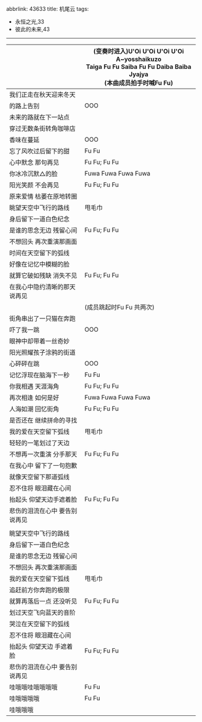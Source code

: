 abbrlink: 43633
title: 机尾云
tags:
  - 永恒之光,33
  - 彼此的未来,43
---
|      |(变奏时进入)U'Oi U'Oi U'Oi U'Oi<br>A~yosshaikuzo<br>Taiga Fu Fu Saiba Fu Fu Daiba Baiba Jyajya<br>(本曲成员拍手时喊Fu Fu)|
|--|--|
|我们正走在秋天迎来冬天|      |
|的路上告别|OOO|
|未来的路就在下一站点|      |
|穿过无数条街转角咖啡店|      |
|香味在蔓延|OOO|
|忘了风吹过后留下的甜|Fu Fu|
|心中默念 那句再见|Fu Fu; Fu Fu|
|你冰冷沉默△的脸|Fuwa Fuwa Fuwa Fuwa|
|阳光笑颜 不会再见|Fu Fu; Fu Fu|
|原来爱情 枯萎在原地转圈|      |
|眺望天空中飞行的路线|甩毛巾|
|身后留下一道白色纪念|      |
|是谁的思念无边 残留心间|Fu Fu; Fu Fu|
|不想回头 再次重演那画面|      |
|时间在天空留下的弧线|      |
|好像在记忆中模糊的脸|      |
|就算它破如残缺 消失不见|Fu Fu; Fu Fu|
|在我心中隐约清晰的那天 说再见|      |
|      |(成员跳起时Fu Fu 共两次)|
|街角串出了一只猫在奔跑|      |
|吓了我一跳|OOO|
|眼神中却带着一丝奇妙|      |
|阳光照耀孩子涂鸦的街道|      |
|心砰砰在跳|OOO|
|记忆浮现在脑海下一秒|Fu Fu|
|你我相遇 天涯海角|Fu Fu; Fu Fu|
|再次相逢 如何是好|Fuwa Fuwa Fuwa Fuwa|
|人海如潮 回忆街角|Fu Fu; Fu Fu|
|是否还在 继续拼命的寻找|      |
|我的爱在天空留下弧线|甩毛巾|
|轻轻的一笔划过了天边|      |
|不想再一次重演 分手那天|Fu Fu; Fu Fu|
|在我心中 留下了一句抱歉|      |
|就像天空留下那道弧线|      |
|忍不住将 眼泪藏在心间|      |
|抬起头 仰望天边手遮着脸|Fu Fu; Fu Fu|
|悲伤的泪流在心中 要告别 说再见|      |
|      |      |
|眺望天空中飞行的路线|      |
|身后留下一道白色纪念|      |
|是谁的思念无边 残留心间|      |
|不想回头 再次重演那画面|      |
|我的爱在天空留下弧线|甩毛巾|
|追赶前方你奔跑的极限|      |
|就算再落后一点 还没听见|Fu Fu; Fu Fu|
|划过天空飞向蓝天的音阶|      |
|哭泣在天空留下的弧线|      |
|忍不住将 眼泪藏在心间|      |
|抬起头 仰望天边 手遮着脸|Fu Fu; Fu Fu|
|悲伤的泪流在心中 要告别 说再见|      |
|哇哦哦哇哦哦哦哦|Fu Fu|
|哇哦哦哦哦|Fu Fu|
|哇哦哦哦|      |